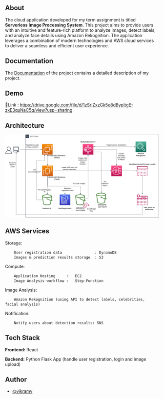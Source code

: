 ## About

The cloud application developed for my term assignment is titled 
**Serverless Image Processing System**. This project aims to provide users with an intuitive and feature-rich platform to analyze
images, detect labels, and analyze face details using Amazon Rekognition. The application leverages
a combination of modern technologies and AWS cloud services to deliver a seamless and efficient user
experience.

## Documentation
The [Documentation](https://github.com/VikramVenkatapathi/csci5409-term-assignment/tree/main/Submission/Report) of the project contains a detailed description of my project. 

## Demo

🔗Link :  https://drive.google.com/file/d/1zSriZxzGk5e8dBypItgE-zxE3quNaC5q/view?usp=sharing

<!--- 
## Features

#### Login To An Existing Account 🔑

![ LOGIN  GIF](./)

#### Create An Account 🔐

![ SIGN-UP  GIF](./)

 --->
## Architecture

![Architecture](https://github.com/VikramVenkatapathi/csci5409-term-assignment/blob/main/Architecture%20diagram/arch%20diag.drawio%20-v2.png)

## AWS Services

Storage: 
```
    User registration data               : DynamoDB
    Images & prediction results storage  : S3
```

Compute:
```
    Application Hosting     :   EC2
    Image Analysis workflow :   Step-Function 
```

Image Analysis:
```
    Amazon Rekognition (using API to detect labels, celebrities, facial analysis)
```

Notification:
```
    Notify users about detection results: SNS
```


## Tech Stack

**Frontend:** React

**Backend:** Python Flask App (handle user registration, login and image upload)


## Author

- [@vikramv](https://git.cs.dal.ca/vikramv)




